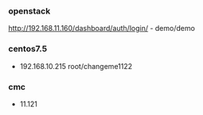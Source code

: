 
### openstack
http://192.168.11.160/dashboard/auth/login/
	- demo/demo

### centos7.5
- 192.168.10.215  root/changeme1122

### cmc
- 11.121

